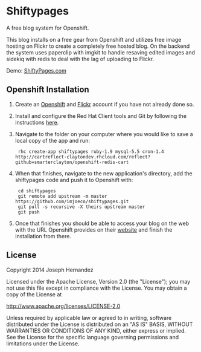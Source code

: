 Shiftypages
=========================

A free blog system for Openshift.

This blog installs on a free gear from Openshift and utilizes free image hosting on Flickr to create a completely free hosted blog. On the backend the system uses paperclip with imgkit to handle resaving edited images and sidekiq with redis to deal with the lag of uploading to Flickr.

Demo: [ShiftyPages.com](http://www.shiftypages.com)

Openshift Installation
----------------------

1. Create an [Openshift](https://www.openshift.com/app/account/new) and [Flickr](https://www.flickr.com/signup/) account if you have not already done so.

2. Install and configure the Red Hat Client tools and Git by following the instructions [here](https://www.openshift.com/developers/rhc-client-tools-install).

3. Navigate to the folder on your computer where you would like to save a local copy of the app and run:

        rhc create-app shiftypages ruby-1.9 mysql-5.5 cron-1.4 http://cartreflect-claytondev.rhcloud.com/reflect?github=smarterclayton/openshift-redis-cart

7. When that finishes, navigate to the new application's directory, add the shiftypages code and push it to Openshift with: 

        cd shiftypages
        git remote add upstream -m master https://github.com/imjoeco/shiftypages.git
        git pull -s recursive -X theirs upstream master
        git push

8. Once that finishes you should be able to access your blog on the web with the URL Openshift provides on their [website](https://openshift.redhat.com/app/console/applications) and finish the installation from there.

License
-------

Copyright 2014 Joseph Hernandez

Licensed under the Apache License, Version 2.0 (the "License");
you may not use this file except in compliance with the License.
You may obtain a copy of the License at

http://www.apache.org/licenses/LICENSE-2.0

Unless required by applicable law or agreed to in writing, software
distributed under the License is distributed on an "AS IS" BASIS,
WITHOUT WARRANTIES OR CONDITIONS OF ANY KIND, either express or implied.
See the License for the specific language governing permissions and
limitations under the License.
